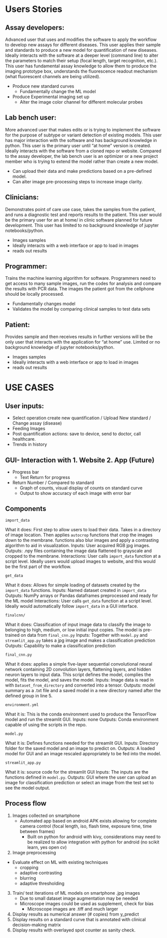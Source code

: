 # Users Stories 
## Assay developers:
Advanced user that uses and modifies the software to apply the workflow to develop new assays for different diseases. This user applies their sample and standards to produce a new model for quantification of new diseases. Ideally interacts with the software at a deeper level (command line) to alter the parameters to match their setup (focal length, target recognition, etc.). This user has fundamental assay knowledge to allow them to produce the imaging prototype box, understands the fluorescence readout mechanism (what fluorescent channels are being utilized). 
- Produce new standard curves
  - Fundamentally change the ML model
- Produce Experimental imaging set up
  - Alter the image color channel for different molecular probes

## Lab bench user:
More advanced user that makes edits or is trying to implement the software for the purpose of subtype or variant detection of existing models. This user has major interaction with the software and has background knowledge in python. This user is the primary user until “at home” version is created. Ideally interacts with the software from a cloned repo or website. Compared to the assay developer, the lab bench user is an optimizer or a new project member who is trying to extend the model rather than create a new model.
- Can upload their data and make predictions based on a pre-defined model.
- Can alter image pre-processing steps to increase image clarity.

## Clinicians:
Demonstrates point of care use case, takes the samples from the patient, and runs a diagnostic test and reports results to the patient. This user would be the primary user for an at home/ in clinic software planned for future development. This user has limited to no background knowledge of jupyter notebooks/python.
- Images samples 
- Ideally interacts with a web interface or app to load in images 
- reads out results 

## Programmer:
Trains the machine learning algorithm for software. Programmers need to get access to many sample images, run the codes for analysis and compare the results with PCR data. The images the patient got from the cellphone should be locally processed. 
- Fundamentally changes model 
- Validates the model by comparing clinical samples to test data sets

## Patient:
Provides sample and then receives results in further versions will be the only user that interacts with the application for “at home” use. Limited or no background knowledge of jupyter notebooks/python.
- Images samples 
- Ideally interacts with a web interface or app to load in images 
- reads out results 

# USE CASES
## User inputs:
- Select operation create new quantification / Upload New standard / Change assay (disease)
- Feeding Images
- Post quantification actions: save to device, send to doctor, call healthcare.
- Trends in history

## GUI- Interaction with 1. Website 2. App (Future) 
- Progress bar
   - Text Return for progress 
- Return Number / Compared to standard
   - Graph of counts, visual display of counts on standard curve
   - Output to show accuracy of each image with error bar
   
## Components 

```import_data```

What it does: First step to allow users to load their data. Takes in a directory of image location. Then applies ```autocrop``` functions that crop the images down to the membrane. functions also blur images and apply a contrasting algorithm to aid in visualization.
Inputs: User acquired RGB jpg images.
Outputs: .npy files containing the image data flattened to grayscale and cropped to the membrane.
Interactions: User calls ```import_data``` function at a script level. Ideally users would upload images to website, and this would be the first part of the workflow.

```get_data```

What it does: Allows for simple loading of datasets created by the ```import_data``` functions.
Inputs: Named dataset created in ```import_data```
Outputs: NumPy arrays or Pandas dataframes preprocessed and ready for the ML model
Interactions: User calls ```get_data``` function at a script level. Ideally would automatically follow ```import_data``` in a GUI interface.

```finalcnn/```

What it does: Classification of input image data to classify the image to belonging to high, medium, or low initial input copies. The model is pre-trained on data from ```final_cnn.py```
Inputs: Together with ```model.py``` and ```streamlit_app.py``` takes a jpg image and makes a classification prediction 
Outputs: Capability to make a classification prediction

```final_cnn.py```

What it does: applies a simple five-layer sequential convolutional neural network containing 2D convolution layers, flattening layers, and hidden neuron layers to input data. This script defines the model, complies the model, fits the model, and saves the model.
Inputs: Image data is read in with ```Dataset_from_directory``` and converted into a tensor.
Outputs: model summary as a .txt file and a saved model in a new directory named after the defined group in line 5.

```environment.yml```

What it is: This is the conda environment used to produce the TensorFlow model and run the streamlit GUI.
Inputs: none
Outputs: Conda environment capable of using the scripts in the repo.

```model.py```

What it is: Defines functions needed for the streamlit GUI.
Inputs: Directory folder for the saved model and an image to predict on.
Outputs: A loaded model for GUI and an image rescaled appropriately to be fed into the model.

```streamlit_app.py```

What it is: source code for the streamlit GUI
Inputs: The inputs are the functions defined in ```model.py```.
Outputs: GUI where the user can upload an image for classification prediction or select an image from the test set to see the model output.

   
## Process flow
1. Images collected on smartphone
    - Automated app based on android APK exists allowing for complete camera control (focal length, iso, flash time, exposure time, time between frames)
      - Built on python for android with kivy, considerations may need to be realized to allow integration with python for android (no scikit learn, yes open cv)
2. Image preprocessing 
  - Evaluate effect on ML with existing techniques
    - cropping
    - adaptive contrasting 
    - blurring
    - adaptive thresholding
3. Train/ test iterations of ML models on smartphone .jpg images
    - Due to small dataset image augmentation may be needed
    - Microscope images could be used as supplement, check for bias
      - Microscope images are .tiff and much larger
4. Display results as numerical answer (# copies) from y_predict
5. Display results on a standard curve that is annotated with clinical decision-making matrix
6. Display results with overlayed spot counter as sanity check.
